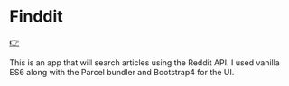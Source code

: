 # Finddit

[👉](https://findd-it.netlify.app/)

 This is an app that will search articles using the Reddit API. 
 I used vanilla ES6 along with the Parcel bundler and Bootstrap4 for the UI.
